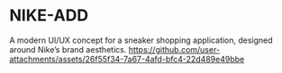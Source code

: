 # NIKE-ADD
A modern UI/UX concept for a sneaker shopping application, designed around Nike’s brand aesthetics.
https://github.com/user-attachments/assets/26f55f34-7a67-4afd-bfc4-22d489e49bbe
